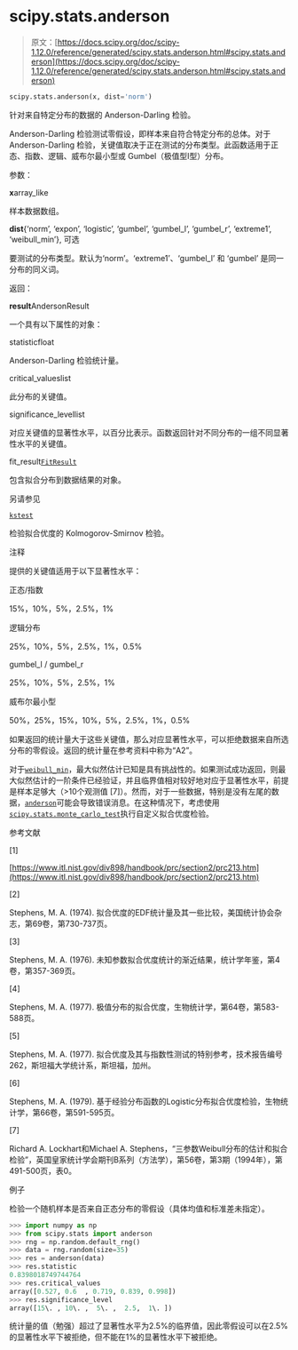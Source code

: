 # scipy.stats.anderson

> 原文：[https://docs.scipy.org/doc/scipy-1.12.0/reference/generated/scipy.stats.anderson.html#scipy.stats.anderson](https://docs.scipy.org/doc/scipy-1.12.0/reference/generated/scipy.stats.anderson.html#scipy.stats.anderson)

```py
scipy.stats.anderson(x, dist='norm')
```

针对来自特定分布的数据的 Anderson-Darling 检验。

Anderson-Darling 检验测试零假设，即样本来自符合特定分布的总体。对于 Anderson-Darling 检验，关键值取决于正在测试的分布类型。此函数适用于正态、指数、逻辑、威布尔最小型或 Gumbel（极值型I型）分布。

参数：

**x**array_like

样本数据数组。

**dist**{‘norm’, ‘expon’, ‘logistic’, ‘gumbel’, ‘gumbel_l’, ‘gumbel_r’, ‘extreme1’, ‘weibull_min’}, 可选

要测试的分布类型。默认为‘norm’。‘extreme1’、‘gumbel_l’ 和 ‘gumbel’ 是同一分布的同义词。

返回：

**result**AndersonResult

一个具有以下属性的对象：

statisticfloat

Anderson-Darling 检验统计量。

critical_valueslist

此分布的关键值。

significance_levellist

对应关键值的显著性水平，以百分比表示。函数返回针对不同分布的一组不同显著性水平的关键值。

fit_result[`FitResult`](scipy.stats._result_classes.FitResult.html#scipy.stats._result_classes.FitResult "scipy.stats._result_classes.FitResult")

包含拟合分布到数据结果的对象。

另请参见

[`kstest`](scipy.stats.kstest.html#scipy.stats.kstest "scipy.stats.kstest")

检验拟合优度的 Kolmogorov-Smirnov 检验。

注释

提供的关键值适用于以下显著性水平：

正态/指数

15%，10%，5%，2.5%，1%

逻辑分布

25%，10%，5%，2.5%，1%，0.5%

gumbel_l / gumbel_r

25%，10%，5%，2.5%，1%

威布尔最小型

50%，25%，15%，10%，5%，2.5%，1%，0.5%

如果返回的统计量大于这些关键值，那么对应显著性水平，可以拒绝数据来自所选分布的零假设。返回的统计量在参考资料中称为“A2”。

对于[`weibull_min`](scipy.stats.weibull_min.html#scipy.stats.weibull_min "scipy.stats.weibull_min")，最大似然估计已知是具有挑战性的。如果测试成功返回，则最大似然估计的一阶条件已经验证，并且临界值相对较好地对应于显著性水平，前提是样本足够大（>10个观测值 [7]）。然而，对于一些数据，特别是没有左尾的数据，[`anderson`](#scipy.stats.anderson "scipy.stats.anderson")可能会导致错误消息。在这种情况下，考虑使用[`scipy.stats.monte_carlo_test`](scipy.stats.monte_carlo_test.html#scipy.stats.monte_carlo_test "scipy.stats.monte_carlo_test")执行自定义拟合优度检验。

参考文献

[1]

[https://www.itl.nist.gov/div898/handbook/prc/section2/prc213.htm](https://www.itl.nist.gov/div898/handbook/prc/section2/prc213.htm)

[2]

Stephens, M. A. (1974). 拟合优度的EDF统计量及其一些比较，美国统计协会杂志，第69卷，第730-737页。

[3]

Stephens, M. A. (1976). 未知参数拟合优度统计的渐近结果，统计学年鉴，第4卷，第357-369页。

[4]

Stephens, M. A. (1977). 极值分布的拟合优度，生物统计学，第64卷，第583-588页。

[5]

Stephens, M. A. (1977). 拟合优度及其与指数性测试的特别参考，技术报告编号262，斯坦福大学统计系，斯坦福，加州。

[6]

Stephens, M. A. (1979). 基于经验分布函数的Logistic分布拟合优度检验，生物统计学，第66卷，第591-595页。

[7]

Richard A. Lockhart和Michael A. Stephens，“三参数Weibull分布的估计和拟合检验”，英国皇家统计学会期刊B系列（方法学），第56卷，第3期（1994年），第491-500页，表0。

例子

检验一个随机样本是否来自正态分布的零假设（具体均值和标准差未指定）。

```py
>>> import numpy as np
>>> from scipy.stats import anderson
>>> rng = np.random.default_rng()
>>> data = rng.random(size=35)
>>> res = anderson(data)
>>> res.statistic
0.8398018749744764
>>> res.critical_values
array([0.527, 0.6  , 0.719, 0.839, 0.998])
>>> res.significance_level
array([15\. , 10\. ,  5\. ,  2.5,  1\. ]) 
```

统计量的值（勉强）超过了显著性水平为2.5%的临界值，因此零假设可以在2.5%的显著性水平下被拒绝，但不能在1%的显著性水平下被拒绝。
